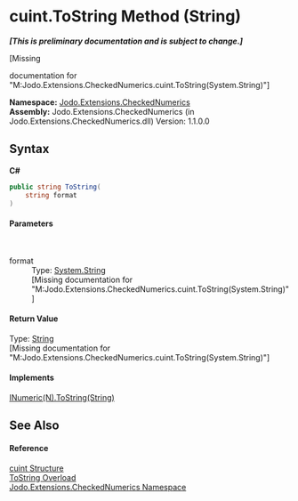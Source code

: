 # cuint.ToString Method (String)
 _**\[This is preliminary documentation and is subject to change.\]**_

\[Missing <summary> documentation for "M:Jodo.Extensions.CheckedNumerics.cuint.ToString(System.String)"\]

**Namespace:**&nbsp;<a href="N_Jodo_Extensions_CheckedNumerics">Jodo.Extensions.CheckedNumerics</a><br />**Assembly:**&nbsp;Jodo.Extensions.CheckedNumerics (in Jodo.Extensions.CheckedNumerics.dll) Version: 1.1.0.0

## Syntax

**C#**<br />
``` C#
public string ToString(
	string format
)
```


#### Parameters
&nbsp;<dl><dt>format</dt><dd>Type: <a href="https://docs.microsoft.com/dotnet/api/system.string" target="_blank" rel="noopener noreferrer">System.String</a><br />\[Missing <param name="format"/> documentation for "M:Jodo.Extensions.CheckedNumerics.cuint.ToString(System.String)"\]</dd></dl>

#### Return Value
Type: <a href="https://docs.microsoft.com/dotnet/api/system.string" target="_blank" rel="noopener noreferrer">String</a><br />\[Missing <returns> documentation for "M:Jodo.Extensions.CheckedNumerics.cuint.ToString(System.String)"\]

#### Implements
<a href="M_Jodo_Extensions_Numerics_INumeric_1_ToString_1">INumeric(N).ToString(String)</a><br />

## See Also


#### Reference
<a href="T_Jodo_Extensions_CheckedNumerics_cuint">cuint Structure</a><br /><a href="Overload_Jodo_Extensions_CheckedNumerics_cuint_ToString">ToString Overload</a><br /><a href="N_Jodo_Extensions_CheckedNumerics">Jodo.Extensions.CheckedNumerics Namespace</a><br />